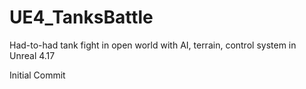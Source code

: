 # UE4_TanksBattle
Had-to-had tank  fight in open world with AI, terrain, control system in Unreal 4.17

Initial Commit
